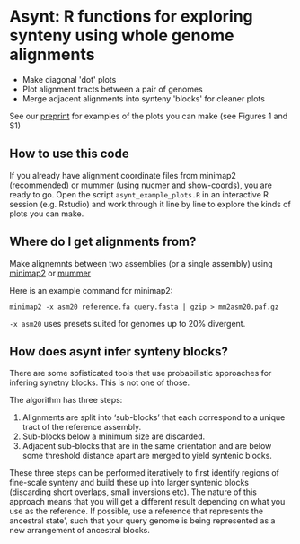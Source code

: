 
# Asynt: R functions for exploring synteny using whole genome alignments

* Make diagonal 'dot' plots
* Plot alignment tracts between a pair of genomes
* Merge adjacent alignments into synteny 'blocks' for cleaner plots

See our [preprint](https://doi.org/10.1101/2021.12.06.471392) for examples of the plots you can make (see Figures 1 and S1)

## How to use this code

If you already have alignment coordinate files from minimap2 (recommended) or mummer (using nucmer and show-coords), you are ready to go.
Open the script `asynt_example_plots.R` in an interactive R session (e.g. Rstudio) and work through it line by line to explore the kinds of plots you can make.

## Where do I get alignments from?

Make alignemnts between two assemblies (or a single assembly) using [minimap2](https://github.com/lh3/minimap2) or [mummer](https://mummer4.github.io/)

Here is an example command for minimap2:

`minimap2 -x asm20 reference.fa query.fasta | gzip > mm2asm20.paf.gz`

`-x asm20` uses presets suited for genomes up to 20% divergent.

## How does asynt infer synteny blocks?

There are some sofisticated tools that use probabilistic approaches for infering synetny blocks. This is not one of those.

The algorithm has three steps:
1. Alignments are split into ‘sub-blocks’ that each correspond to a unique tract of the reference assembly.
2. Sub-blocks below a minimum size are discarded.
3. Adjacent sub-blocks that are in the same orientation and are below some threshold distance apart are merged to yield syntenic blocks.

These three steps can be performed iteratively to first identify regions of fine-scale synteny and build these up into larger syntenic blocks (discarding short overlaps, small inversions etc).
The nature of this approach means that you will get a different result depending on what you use as the reference. If possible, use a reference that represents the ancestral state', such that your query genome is being represented as a new arrangement of ancestral blocks.








